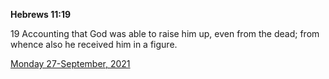 **Hebrews 11:19**

19 Accounting that God was able to raise him up, even from the dead; from whence also he received him in a figure.

[Monday 27-September, 2021](https://t.me/s/daily_scripture)
